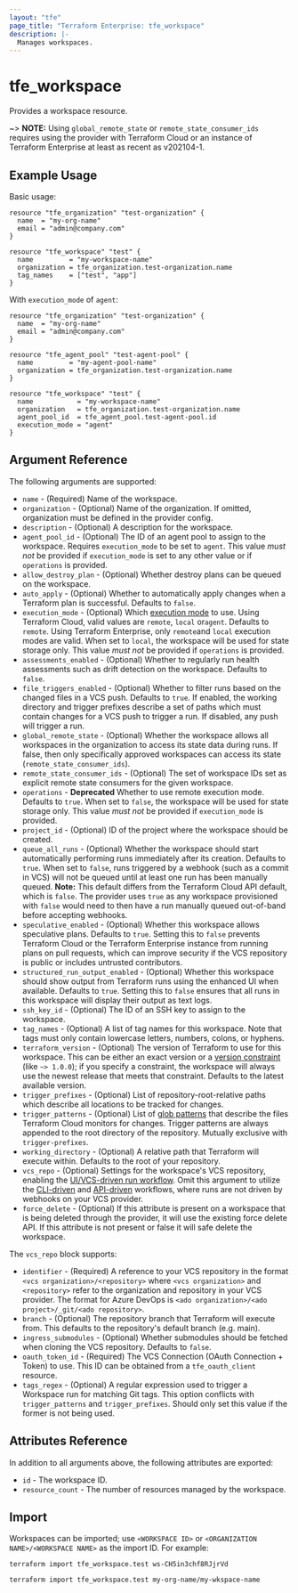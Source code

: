 ```yaml
---
layout: "tfe"
page_title: "Terraform Enterprise: tfe_workspace"
description: |-
  Manages workspaces.
---
```


# tfe_workspace

Provides a workspace resource.

~> **NOTE:** Using `global_remote_state` or `remote_state_consumer_ids` requires using the provider with Terraform Cloud or an instance of Terraform Enterprise at least as recent as v202104-1.

## Example Usage

Basic usage:

```hcl
resource "tfe_organization" "test-organization" {
  name  = "my-org-name"
  email = "admin@company.com"
}

resource "tfe_workspace" "test" {
  name         = "my-workspace-name"
  organization = tfe_organization.test-organization.name
  tag_names    = ["test", "app"]
}
```

With `execution_mode` of `agent`:

```hcl
resource "tfe_organization" "test-organization" {
  name  = "my-org-name"
  email = "admin@company.com"
}

resource "tfe_agent_pool" "test-agent-pool" {
  name         = "my-agent-pool-name"
  organization = tfe_organization.test-organization.name
}

resource "tfe_workspace" "test" {
  name           = "my-workspace-name"
  organization   = tfe_organization.test-organization.name
  agent_pool_id  = tfe_agent_pool.test-agent-pool.id
  execution_mode = "agent"
}
```

## Argument Reference

The following arguments are supported:

* `name` - (Required) Name of the workspace.
* `organization` - (Optional) Name of the organization. If omitted, organization must be defined in the provider config.
* `description` - (Optional) A description for the workspace.
* `agent_pool_id` - (Optional) The ID of an agent pool to assign to the workspace. Requires `execution_mode`
  to be set to `agent`. This value _must not_ be provided if `execution_mode` is set to any other value or if `operations` is
  provided.
* `allow_destroy_plan` - (Optional) Whether destroy plans can be queued on the workspace.
* `auto_apply` - (Optional) Whether to automatically apply changes when a
  Terraform plan is successful. Defaults to `false`.
* `execution_mode` - (Optional) Which [execution mode](https://developer.hashicorp.com/terraform/cloud-docs/workspaces/settings#execution-mode)
  to use. Using Terraform Cloud, valid values are `remote`, `local` or`agent`.
  Defaults to `remote`. Using Terraform Enterprise, only `remote`and `local`
  execution modes are valid.  When set to `local`, the workspace will be used
  for state storage only. This value _must not_ be provided if `operations`
  is provided.
* `assessments_enabled` - (Optional) Whether to regularly run health assessments such as drift detection on the workspace. Defaults to `false`.
* `file_triggers_enabled` - (Optional) Whether to filter runs based on the changed files
  in a VCS push. Defaults to `true`. If enabled, the working directory and
  trigger prefixes describe a set of paths which must contain changes for a
  VCS push to trigger a run. If disabled, any push will trigger a run.
* `global_remote_state` - (Optional) Whether the workspace allows all workspaces in the organization to access its state data during runs. If false, then only specifically approved workspaces can access its state (`remote_state_consumer_ids`).
* `remote_state_consumer_ids` - (Optional) The set of workspace IDs set as explicit remote state consumers for the given workspace.
* `operations` - **Deprecated** Whether to use remote execution mode.
  Defaults to `true`. When set to `false`, the workspace will be used for
  state storage only. This value _must not_ be provided if `execution_mode` is
  provided.
* `project_id` - (Optional) ID of the project where the workspace should be created.
* `queue_all_runs` - (Optional) Whether the workspace should start
  automatically performing runs immediately after its creation. Defaults to
  `true`. When set to `false`, runs triggered by a webhook (such as a commit
  in VCS) will not be queued until at least one run has been manually queued.
  **Note:** This default differs from the Terraform Cloud API default, which
  is `false`. The provider uses `true` as any workspace provisioned with
  `false` would need to then have a run manually queued out-of-band before
  accepting webhooks.
* `speculative_enabled` - (Optional) Whether this workspace allows speculative
  plans. Defaults to `true`. Setting this to `false` prevents Terraform Cloud
  or the Terraform Enterprise instance from running plans on pull requests,
  which can improve security if the VCS repository is public or includes
  untrusted contributors.
* `structured_run_output_enabled` - (Optional) Whether this workspace should
  show output from Terraform runs using the enhanced UI when available.
  Defaults to `true`. Setting this to `false` ensures that all runs in this
  workspace will display their output as text logs.
* `ssh_key_id` - (Optional) The ID of an SSH key to assign to the workspace.
* `tag_names` - (Optional) A list of tag names for this workspace. Note that tags must only contain lowercase letters, numbers, colons, or hyphens.
* `terraform_version` - (Optional) The version of Terraform to use for this
  workspace. This can be either an exact version or a
  [version constraint](https://developer.hashicorp.com/terraform/language/expressions/version-constraints)
  (like `~> 1.0.0`); if you specify a constraint, the workspace will always use
  the newest release that meets that constraint. Defaults to the latest
  available version.
* `trigger_prefixes` - (Optional) List of repository-root-relative paths which describe all locations
  to be tracked for changes.
* `trigger_patterns` - (Optional) List of [glob patterns](https://developer.hashicorp.com/terraform/cloud-docs/workspaces/settings/vcs#glob-patterns-for-automatic-run-triggering) that describe the files Terraform Cloud monitors for changes. Trigger patterns are always appended to the root directory of the repository. Mutually exclusive with `trigger-prefixes`.
* `working_directory` - (Optional) A relative path that Terraform will execute
  within.  Defaults to the root of your repository.
* `vcs_repo` - (Optional) Settings for the workspace's VCS repository, enabling the [UI/VCS-driven run workflow](https://developer.hashicorp.com/terraform/cloud-docs/run/ui).
  Omit this argument to utilize the [CLI-driven](https://developer.hashicorp.com/terraform/cloud-docs/run/cli) and [API-driven](https://developer.hashicorp.com/terraform/cloud-docs/run/api)
  workflows, where runs are not driven by webhooks on your VCS provider.
* `force_delete` - (Optional) If this attribute is present on a workspace that is being deleted through the provider, it will use the existing force delete API. If this attribute is not present or false it will safe delete the workspace.

The `vcs_repo` block supports:

* `identifier` - (Required) A reference to your VCS repository in the format
  `<vcs organization>/<repository>` where `<vcs organization>` and `<repository>` refer to the organization and repository
  in your VCS provider. The format for Azure DevOps is `<ado organization>/<ado project>/_git/<ado repository>`.
* `branch` - (Optional) The repository branch that Terraform will execute from.
  This defaults to the repository's default branch (e.g. main).
* `ingress_submodules` - (Optional) Whether submodules should be fetched when
  cloning the VCS repository. Defaults to `false`.
* `oauth_token_id` - (Required) The VCS Connection (OAuth Connection + Token) to use.
  This ID can be obtained from a `tfe_oauth_client` resource.
* `tags_regex` - (Optional) A regular expression used to trigger a Workspace run for matching Git tags. This option conflicts with `trigger_patterns` and `trigger_prefixes`. Should only set this value if the former is not being used.

## Attributes Reference

In addition to all arguments above, the following attributes are exported:

* `id` - The workspace ID.
* `resource_count` - The number of resources managed by the workspace.

## Import

Workspaces can be imported; use `<WORKSPACE ID>` or `<ORGANIZATION NAME>/<WORKSPACE NAME>` as the
import ID. For example:

```shell
terraform import tfe_workspace.test ws-CH5in3chf8RJjrVd
```

```shell
terraform import tfe_workspace.test my-org-name/my-wkspace-name
```
